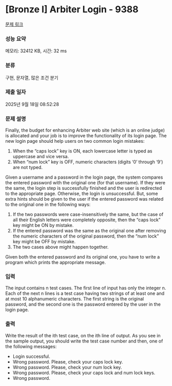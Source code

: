 # [Bronze I] Arbiter Login - 9388 

[문제 링크](https://www.acmicpc.net/problem/9388) 

### 성능 요약

메모리: 32412 KB, 시간: 32 ms

### 분류

구현, 문자열, 많은 조건 분기

### 제출 일자

2025년 9월 18일 08:52:28

### 문제 설명

<p>Finally, the budget for enhancing Arbiter web site (which is an online judge) is allocated and your job is to improve the functionality of its login page. The new login page should help users on two common login mistakes:</p>

<ol>
	<li>When the “caps lock” key is ON, each lowercase letter is typed as uppercase and vice versa.</li>
	<li>When “num lock” key is OFF, numeric characters (digits ‘0’ through ‘9’) are not typed.</li>
</ol>

<p>Given a username and a password in the login page, the system compares the entered password with the original one (for that username). If they were the same, the login step is successfully finished and the user is redirected to the appropriate page. Otherwise, the login is unsuccessful. But, some extra hints should be given to the user if the entered password was related to the original one in the following ways:</p>

<ol>
	<li>If the two passwords were case-insensitively the same, but the case of all their English letters were completely opposite, then the “caps lock” key might be ON by mistake.</li>
	<li>If the entered password was the same as the original one after removing the numeric characters of the original password, then the “num lock” key might be OFF by mistake.</li>
	<li>The two cases above might happen together.</li>
</ol>

<p>Given both the entered password and its original one, you have to write a program which prints the appropriate message.</p>

### 입력 

 <p>The input contains n test cases. The first line of input has only the integer n. Each of the next n lines is a test case having two strings of at least one and at most 10 alphanumeric characters. The first string is the original password, and the second one is the password entered by the user in the login page.</p>

### 출력 

 <p>Write the result of the ith test case, on the ith line of output. As you see in the sample output, you should write the test case number and then, one of the following messages:</p>

<ul>
	<li>Login successful.</li>
	<li>Wrong password. Please, check your caps lock key.</li>
	<li>Wrong password. Please, check your num lock key.</li>
	<li>Wrong password. Please, check your caps lock and num lock keys.</li>
	<li>Wrong password.</li>
</ul>

